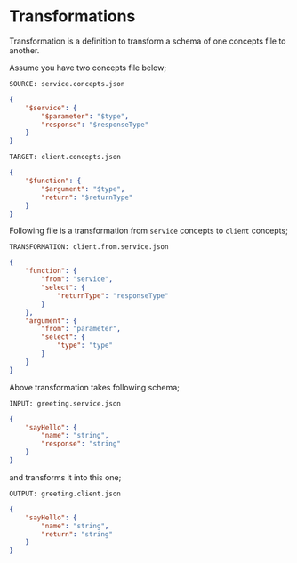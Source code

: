 # Transformations

Transformation is a definition to transform a schema of one concepts file to
another.

Assume you have two concepts file below;

`SOURCE: service.concepts.json`

```json
{
    "$service": {
        "$parameter": "$type",
        "response": "$responseType"
    }
}
```

`TARGET: client.concepts.json`

```json
{
    "$function": {
        "$argument": "$type",
        "return": "$returnType"
    }
}
```

Following file is a transformation from `service` concepts to `client`
concepts;

`TRANSFORMATION: client.from.service.json`

```json
{
    "function": {
        "from": "service",
        "select": {
            "returnType": "responseType"
        }
    },
    "argument": {
        "from": "parameter",
        "select": {
            "type": "type"
        }
    }
}
```

Above transformation takes following schema;

`INPUT: greeting.service.json`

```json
{
    "sayHello": {
        "name": "string",
        "response": "string"
    }
}
```

and transforms it into this one;

`OUTPUT: greeting.client.json`

```json
{
    "sayHello": {
        "name": "string",
        "return": "string"
    }
}
```
